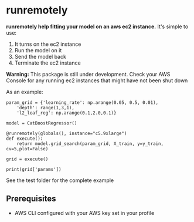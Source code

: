 # runremotely

**runremotely help fitting your model on an aws ec2 instance.**
It's simple to use:
1. It turns on the ec2 instance
2. Run the model on it
3. Send the model back
4. Terminate the ec2 instance

**Warning:** This package is still under development. Check your AWS Console for any running ec2 instances that might have not been shut down

As an example:

```
param_grid = {'learning_rate': np.arange(0.05, 0.5, 0.01),
    'depth': range(1,3,1),
    'l2_leaf_reg': np.arange(0.1,2.0,0.1)}

model = CatBoostRegressor()

@runremotely(globals(), instance="c5.9xlarge")
def execute():
    return model.grid_search(param_grid, X_train, y=y_train, cv=5,plot=False)

grid = execute()

print(grid['params'])
```
See the test folder for the complete example


## Prerequisites
- AWS CLI configured with your AWS key set in your profile
